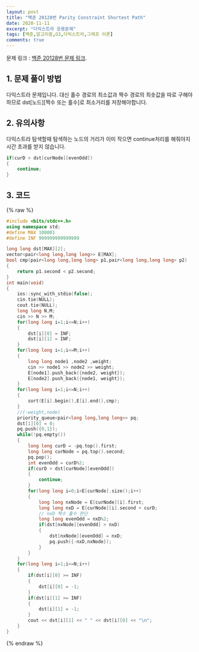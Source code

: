 ```yaml
---
layout: post
title: "백준 20128번 Parity Constraint Shortest Path"
date: 2020-11-11
excerpt: "다익스트라 응용문제"
tags: [백준,알고리즘,G3,다익스트라,그래프 이론]
comments: true
---
```


문제 링크 : [백준 20128번 문제 링크](https://www.acmicpc.net/problem/20128).

## 1. 문제 풀이 방법

다익스트라 문제입니다. 대신 홀수 경로의 최소값과 짝수 경로의 최솟값을 따로 구해야 하므로
dst[노드][짝수 또는 홀수]로 최소거리를 저장해야합니다.

## 2. 유의사항

다익스트라 탐색할때 탐색하는 노드의 거리가 이미 작으면 continue처리를 해줘야지 시간 초과를 받지 않습니다.

```c++
if(curD > dst[curNode][evenOdd])
{
	continue;
}
```

## 3. 코드
{% raw %}
```c++
#include <bits/stdc++.h>
using namespace std;
#define MAX 100001
#define INF 999999999999999

long long dst[MAX][2];
vector<pair<long long,long long>> E[MAX];
bool cmp(pair<long long,long long> p1,pair<long long,long long> p2)
{
	return p1.second < p2.second;
}
int main(void)
{
	ios::sync_with_stdio(false);
	cin.tie(NULL);
	cout.tie(NULL);
	long long N,M;
	cin >> N >> M;
	for(long long i=1;i<=N;i++)
	{
		dst[i][0] = INF;
		dst[i][1] = INF;
	}
	for(long long i=1;i<=M;i++)
	{
		long long node1 ,node2 ,weight;
		cin >> node1 >> node2 >> weight;
		E[node1].push_back({node2, weight});
		E[node2].push_back({node1, weight});
	}
	for(long long i=1;i<=N;i++)
	{
		sort(E[i].begin(),E[i].end(),cmp);
	}
	//(-weight,node)
	priority_queue<pair<long long,long long>> pq;
	dst[1][0] = 0;
	pq.push({0,1});
	while(!pq.empty())
	{
		long long curD = -pq.top().first;
		long long curNode = pq.top().second;
		pq.pop();
		int evenOdd = curD%2;
		if(curD > dst[curNode][evenOdd])
		{
			continue;
		}
		for(long long i=0;i<E[curNode].size();i++)
		{
			long long nxNode = E[curNode][i].first;
			long long nxD = E[curNode][i].second + curD;
			// nxD 짝수 홀수 판단
			long long evenOdd = nxD%2;
			if(dst[nxNode][evenOdd] > nxD)
			{
				dst[nxNode][evenOdd] = nxD;
				pq.push({-nxD,nxNode});
			}
		}
	}
	for(long long i=1;i<=N;i++)
	{
		if(dst[i][0] >= INF)
		{
			dst[i][0] = -1;
		}
		if(dst[i][1] >= INF)
		{
			dst[i][1] = -1;
		}
		cout << dst[i][1] << " " << dst[i][0] << "\n";
	}
}

```
{% endraw %}







